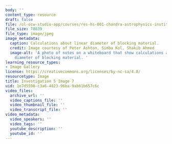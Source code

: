 ```yaml
---
body: ''
content_type: resource
draft: false
file: /ol-ocw-studio-app/courses/res-hs-001-chandra-astrophysics-institute/mithfh_chandra_inv5_bloma3.jpg
file_size: 78839
file_type: image/jpeg
image_metadata:
  caption: Calculations about linear diameter of blocking material.
  credit: Image courtesy of Peter Ashton, Simba Kol, Shakib Ahmed
  image-alt: 'A photo of notes on a whiteboard that show calculations about linear
    diameter of blocking material. '
learning_resource_types:
- Image Gallery
license: https://creativecommons.org/licenses/by-nc-sa/4.0/
resourcetype: Image
title: Investigation 5 Image 7
uid: 1e7d5598-c3a6-4823-96ba-9ab61b657c6c
video_files:
  archive_url: ''
  video_captions_file: ''
  video_thumbnail_file: ''
  video_transcript_file: ''
video_metadata:
  video_speakers: ''
  video_tags: ''
  youtube_description: ''
  youtube_id: ''
---
```

